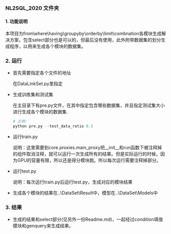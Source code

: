 ### NL2SQL_2020 文件夹



#### 1. 功能说明

本项目为from\where\having\groupyby\orderby\limit\combnation各模块生成解决方案，包含select部分也是可以的，但最后没有使用，此外附带数据集的划分生成程序，以用来生成各个模块的数据集。



### 2. 运行

- 首先需要指定各个文件的地址

  在DataLinkSet.py里指定

  

- 生成训练集和测试集

  在主目录下有pre.py文件，在其中指定包含哪些数据集，并且指定测试集大小进行生成各个模块的数据集.

  ```python
  # 示例:
  python pre.py --test_data_ratio 0.3
  ```

  

- 运行train.py

  说明：这里需要到core.proxies.main_proxy把__init__和run函数下被注释掉的组件取消注释，就可以运行一次生成所有的结果。但是实际运行的时候，因为GPU的容量有限，所以还是得分模块跑。所以每次运行需要注释掉部分。

  

- 运行test.py

  说明：每次运行train.py后运行test.py，生成对应的模块结果

  

- 生成各个模块的结果在..\DataSet\Result中，模型在..\DataSet\Models中

  

### 3. 结果

- 生成的结果和select部分(见另外一份Readme.md)，一起经过condition填值模块和genquery来生成结果。